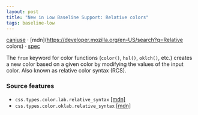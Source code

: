 ```yaml
---
layout: post
title: "New in Low Baseline Support: Relative colors"
tags: baseline-low
---
```


[caniuse](https://caniuse.com/?search=relative-color) · [mdn](https://developer.mozilla.org/en-US/search?q=Relative colors) · [spec](https://drafts.csswg.org/css-color-5/#relative-colors)

The `from` keyword for color functions (`color()`, `hsl()`, `oklch()`, etc.) creates a new color based on a given color by modifying the values of the input color. Also known as relative color syntax (RCS).

### Source features

- ``css.types.color.lab.relative_syntax`` [[mdn]](https://developer.mozilla.org/en-US/search?q=css.types.color.lab.relative_syntax)
- ``css.types.color.oklab.relative_syntax`` [[mdn]](https://developer.mozilla.org/en-US/search?q=css.types.color.oklab.relative_syntax)

